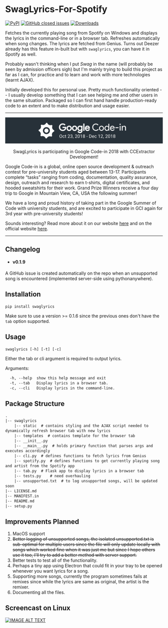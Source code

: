 # SwagLyrics-For-Spotify
[![PyPI](https://img.shields.io/pypi/v/swaglyrics.svg)](https://pypi.org/project/swaglyrics/)
[![GitHub closed issues](https://img.shields.io/github/issues-closed/aadibajpai/swaglyrics-for-spotify.svg)](https://github.com/aadibajpai/SwagLyrics-For-Spotify)
[![Downloads](https://pepy.tech/badge/swaglyrics)](https://pepy.tech/project/swaglyrics)

Fetches the currently playing song from Spotify on Windows and displays the lyrics in the command-line or in a browser tab.
Refreshes automatically when song changes. The lyrics are fetched from Genius.
Turns out Deezer already has this feature in-built but with `swaglyrics`, you can have it in Spotify as well.

Probably wasn't thinking when I put _Swag_ in the name (will probably be seen
by admission officers sigh) but I'm mainly trying to build this project as far as I can,
for practice and to learn and work with more technologies (learnt AJAX).

Initially developed this for personal use. Pretty much functionality oriented -- I usually develop something that I
can see helping me and other users in the same situation.
Packaged so I can first hand handle production-ready code to an extent and to make
distribution and usage easier.

---
[![Google Code-In 2018](https://raw.githubusercontent.com/CCExtractor/ccextractor-org-media/master/ext/google-code-In-2018.gif)](https://codein.withgoogle.com/)
<p align="center">
  SwagLyrics is participating in Google Code-in 2018 with CCExtractor Development!
</p>

Google Code-in is a global, online open source development & outreach contest for pre-university students aged between 13-17. Participants complete “tasks” ranging from coding, documentation, quality assurance, design, outreach and research to earn t-shirts, digital certificates, and hooded sweatshirts for their work. Grand Prize Winners receive a four day trip to Google in Mountain View, CA, USA the following summer!

We have a long and proud history of taking part in the Google Summer of Code with university students, and are excited to participate in GCI again for 3rd year with pre-university students!

Sounds interesting? Read more about it on our website [here](https://ccextractor.org/public:codein:google_code-in_2018) and on the official website [here](https://codein.withgoogle.com/).

---
## Changelog
- #### v0.1.9
A GitHub issue is created automatically on the repo when an unsupported song is encountered (implemented server-side using pythonanywhere).

## Installation
```
pip install swaglyrics
```
Make sure to use a version >= 0.1.6 since the previous ones don't have the `tab` option supported.

## Usage
`swaglyrics [-h] [-t] [-c]`

Either the tab or cli argument is required to output lyrics.

Arguments:
```
  -h, --help  show this help message and exit
  -t, --tab   Display lyrics in a browser tab.
  -c, --cli   Display lyrics in the command-line.
```

## Package Structure
```
.
|-- swaglyrics
    |-- static  # contains styling and the AJAX script needed to dynamically refresh browser tab with new lyrics
    |-- templates  # contains template for the browser tab
    |-- __init__.py
    |-- __main__.py  # holds primary function that parses args and executes accordingly
    |-- cli.py  # defines functions to fetch lyrics from Genius
    |-- spotify.py  # defines functions to get currently playing song and artist from the Spotify app
    |-- tab.py  # Flask app to display lyrics in a browser tab
    |-- tests.py    # need overhauling
    |-- unsupported.txt  # to log unsupported songs, will be updated soon
|-- LICENSE.md
|-- MANIFEST.in
|-- README.md
|-- setup.py
```

## Improvements Planned
1. MacOS support
2. ~~Better logging of unsupported songs, the isolated unsupported.txt is sub-optimal for multiple users since the
file will only update locally with songs which worked fine when it was just me but since I hope others use it too, I'll
try to add a better method with server support.~~
3. Better tests to test all of the functionality.
4. Perhaps a tiny app using Electron that could fit in your tray to be opened whenever you want lyrics for a song.
5. Supporting more songs, currently the program sometimes fails at remixes since while the lyrics are same as original,
 the artist is the remixer.
6. Documenting all the files.

## Screencast on Linux
[![IMAGE ALT TEXT](https://imgur.com/a/tt1l4ew)](http://www.youtube.com/watch?v=-rxYcXAsO1U "Swaglyrics for Spotify - Linux")
